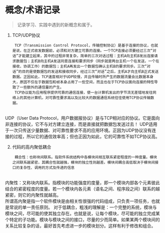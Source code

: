 # 概念/术语记录

> 记录学习、实践中遇到的新概念和属于。

1. TCP/UDP协议

		TCP（Transmission Control Protocol，传输控制协议）是基于连接的协议，也就是说，在正式收发数据前，必须和对方建立可靠的连接。一个TCP连接必须要经过三次“对话”才能建立起来，其中的过程非常复杂，简单的三次对话过程：主机A向主机B发出连接请求数据包；主机B向主机A发送同意连接和要求同步（同步就是两台主机一个在发送，一个在接收，协调工作）的数据包；主机A再发出一个数据包确认主机B的要求同步。三次“对话”的目的是使数据包的发送和接收同步，经过三次“对话”之后，主机A才向主机B正式发送数据。正因如此，TCP速度相对于UDP较慢，并且传输时所产生的数据流量会比数据本身大，原因不仅在于数据包和帧本身占用了一些空间，而且也在于TCP协议面向连接的特性导致了一些额外的通信量的产生。
		TCP协议能为应用程序提供可靠的通信连接，使一台计算机发出的字节流无差错地发往网络上的其他计算机，对可靠性要求高以及比较大的数据通信系统往往使用TCP协议传输数据。
<br>
        UDP（User Data Protocol，用户数据报协议）是与TCP相对应的协议。它是面向非连接的协议，它不与对方建立连接，而是直接就把数据包发送过去！
        UDP适用于一次只传送少量数据、对可靠性要求不高的应用环境。正因为UDP协议没有连接的过程，所以它的通信效率高；但也正因为如此，它的可靠性不如TCP协议高。

2. 代码的高内聚低耦合

        耦合性：也称块间联系。指软件系统结构中各模块间相互联系紧密程度的一种度量。模块之间联系越紧密，其耦合性就越强，模块的独立性则越差。模块间耦合高低取决于模块间接口的复杂性、调用的方式及传递的信息
<br>
        内聚性：又称块内联系。指模块的功能强度的度量，即一个模块内部各个元素彼此结合的紧密程度的度量。若一个模块内各元素（语名之间、程序段之间）联系的越紧密，则它的内聚性就越高。
<br>
        所谓高内聚是指一个软件模块是由相关性很强的代码组成，只负责一项任务，也就是常说的单一责任原则。
        对于低耦合，粗浅的理解是：一个完整的系统，模块与模块之间，尽可能的使其独立存在。也就是说，让每个模块，尽可能的独立完成某个特定的子功能。模块与模块之间的接口，尽量的少而简单。如果某两个模块间的关系比较复杂的话，最好首先考虑进一步的模块划分。这样有利于修改和组合。
